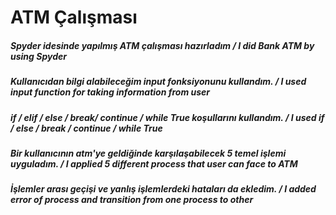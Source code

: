 # ATM Çalışması
##### Spyder idesinde yapılmış ATM çalışması hazırladım / I did Bank ATM by using Spyder
##### Kullanıcıdan bilgi alabileceğim input fonksiyonunu kullandım. / I used input function for taking information from user
##### if / elif / else / break/ continue / while True koşullarını kullandım. / I used if / else / break / continue / while True
##### Bir kullanıcının atm'ye geldiğinde karşılaşabilecek 5 temel işlemi uyguladım. / I applied 5 different process that user can face to ATM
##### İşlemler arası geçişi ve yanlış işlemlerdeki hataları da ekledim. / I added error of process and transition from one process to other

